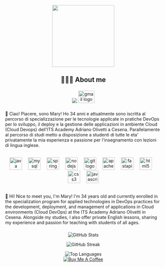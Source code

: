 <div align="center">
  <img height="200" src="https://i.ibb.co/RzRZGFW/banner.png"  />
</div>

###

<h2 align="center">👩🏻‍💻 About me</h2>

###

<div align="center">
  <a href="https://www.linkedin.com/in/mmilasi/" target="_blank"><img src="https://raw.githubusercontent.com/maurodesouza/profile-readme-generator/master/src/assets/icons/social/linkedin/default.svg"></a>
  <a href="mailto:mamilasinovic@gmail.com" target="_blank"><img src="https://raw.githubusercontent.com/maurodesouza/profile-readme-generator/master/src/assets/icons/social/gmail/default.svg" width="52" height="40" alt="gmail logo"  /></a>
</div>

###

<p>🍕 Ciao! Piacere, sono Mary! Ho 34 anni e attualmente sono iscritta al percorso di specializzazione per le tecnologie applicate in pratiche DevOps per lo sviluppo, il deploy e la gestione delle applicazioni in ambiente Cloud (Cloud Devops) dell'ITS Academy Adriano Olivetti a Cesena. Parallelamente al percorso di studi metto a disposizione a studenti di tutte le eta' privatamente la mia esperienza e passione per l'insegnamento con lezioni di lingua inglese.<br><br>

<div align="center">
  <img src="https://skillicons.dev/icons?i=java" height="40" alt="java logo"  />
  <img width="12" />
  <img src="https://cdn.simpleicons.org/mysql/4479A1" height="40" alt="mysql logo"  />
  <img width="12" />
  <img src="https://cdn.jsdelivr.net/gh/devicons/devicon/icons/spring/spring-original.svg" height="40" alt="spring logo"  />
  <img width="12" />
  <img src="https://cdn.jsdelivr.net/gh/devicons/devicon/icons/nodejs/nodejs-original.svg" height="40" alt="nodejs logo"  />
  <img width="12" />
  <img src="https://cdn.jsdelivr.net/gh/devicons/devicon/icons/git/git-original.svg" height="40" alt="git logo"  />
  <img width="12" />
  <img src="https://cdn.simpleicons.org/apachemaven/C71A36" height="40" alt="apachemaven logo"  />
  <img width="12" />
  <img src="https://cdn.jsdelivr.net/gh/devicons/devicon/icons/fastapi/fastapi-original.svg" height="40" alt="fastapi logo"  />
  <img width="12" />
  <img src="https://cdn.jsdelivr.net/gh/devicons/devicon/icons/html5/html5-original.svg" height="40" alt="html5 logo"  />
  <img width="12" />
  <img src="https://cdn.simpleicons.org/css3/1572B6" height="40" alt="css3 logo"  />
  <img width="12" />
  <img src="https://skillicons.dev/icons?i=js" height="40" alt="javascript logo"  />
</div><br>

🗽 Hi! Nice to meet you, I'm Mary! I'm 34 years old and currently enrolled in the specialization program for applied technologies in DevOps practices for the development, deployment, and management of applications in Cloud environments (Cloud DevOps) at the ITS Academy Adriano Olivetti in Cesena. Alongside my studies, I also offer private English lessons, sharing my experience and passion for teaching with students of all ages.</p>
###


###

<div align="center">

  <img src="https://github-readme-stats.vercel.app/api?username=mmilasi&theme=shadow_green&hide_border=true&include_all_commits=false&count_private=false" alt="GitHub Stats"><br/>
  
  <img src="https://github-readme-streak-stats.herokuapp.com/?user=mmilasi&theme=shadow_green&hide_border=true" alt="GitHub Streak"><br/>
  
  <img src="https://github-readme-stats.vercel.app/api/top-langs/?username=mmilasi&theme=shadow_green&hide_border=true&include_all_commits=false&count_private=false&layout=compact" alt="Top Languages">
  
  <br/>
  
  <a href="https://buymeacoffee.com/ebanocoding" target="_blank">
    <img src="https://img.shields.io/badge/Buy%20Me%20a%20Coffee-ffdd00?style=for-the-badge&logo=buy-me-a-coffee&logoColor=black" alt="Buy Me A Coffee">
  </a>
</div>
